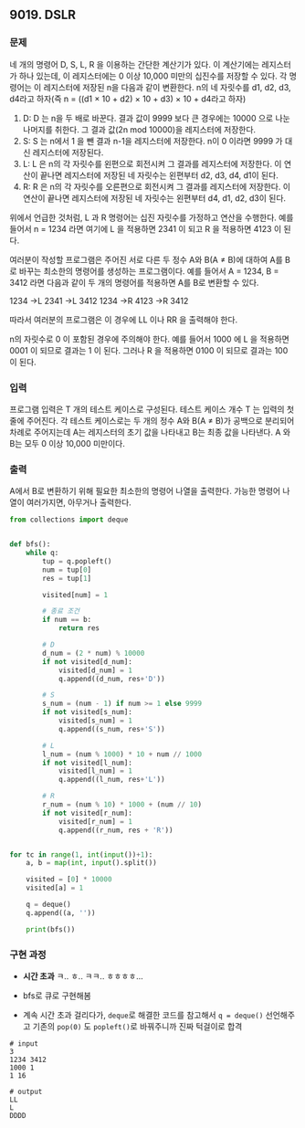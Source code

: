 ## 9019. DSLR

### 문제

네 개의 명령어 D, S, L, R 을 이용하는 간단한 계산기가 있다. 이 계산기에는 레지스터가 하나 있는데, 이 레지스터에는 0 이상 10,000 미만의 십진수를 저장할 수 있다. 각 명령어는 이 레지스터에 저장된 n을 다음과 같이 변환한다. n의 네 자릿수를 d1, d2, d3, d4라고 하자(즉 n = ((d1 × 10 + d2) × 10 + d3) × 10 + d4라고 하자)

1. D: D 는 n을 두 배로 바꾼다. 결과 값이 9999 보다 큰 경우에는 10000 으로 나눈 나머지를 취한다. 그 결과 값(2n mod 10000)을 레지스터에 저장한다.
2. S: S 는 n에서 1 을 뺀 결과 n-1을 레지스터에 저장한다. n이 0 이라면 9999 가 대신 레지스터에 저장된다.
3. L: L 은 n의 각 자릿수를 왼편으로 회전시켜 그 결과를 레지스터에 저장한다. 이 연산이 끝나면 레지스터에 저장된 네 자릿수는 왼편부터 d2, d3, d4, d1이 된다.
4. R: R 은 n의 각 자릿수를 오른편으로 회전시켜 그 결과를 레지스터에 저장한다. 이 연산이 끝나면 레지스터에 저장된 네 자릿수는 왼편부터 d4, d1, d2, d3이 된다.

위에서 언급한 것처럼, L 과 R 명령어는 십진 자릿수를 가정하고 연산을 수행한다. 예를 들어서 n = 1234 라면 여기에 L 을 적용하면 2341 이 되고 R 을 적용하면 4123 이 된다.

여러분이 작성할 프로그램은 주어진 서로 다른 두 정수 A와 B(A ≠ B)에 대하여 A를 B로 바꾸는 최소한의 명령어를 생성하는 프로그램이다. 예를 들어서 A = 1234, B = 3412 라면 다음과 같이 두 개의 명령어를 적용하면 A를 B로 변환할 수 있다.

1234 →L 2341 →L 3412
1234 →R 4123 →R 3412

따라서 여러분의 프로그램은 이 경우에 LL 이나 RR 을 출력해야 한다.

n의 자릿수로 0 이 포함된 경우에 주의해야 한다. 예를 들어서 1000 에 L 을 적용하면 0001 이 되므로 결과는 1 이 된다. 그러나 R 을 적용하면 0100 이 되므로 결과는 100 이 된다.

### 입력

프로그램 입력은 T 개의 테스트 케이스로 구성된다. 테스트 케이스 개수 T 는 입력의 첫 줄에 주어진다. 각 테스트 케이스로는 두 개의 정수 A와 B(A ≠ B)가 공백으로 분리되어 차례로 주어지는데 A는 레지스터의 초기 값을 나타내고 B는 최종 값을 나타낸다. A 와 B는 모두 0 이상 10,000 미만이다.

### 출력

A에서 B로 변환하기 위해 필요한 최소한의 명령어 나열을 출력한다. 가능한 명령어 나열이 여러가지면, 아무거나 출력한다.

```python
from collections import deque


def bfs():
    while q:
        tup = q.popleft()
        num = tup[0]
        res = tup[1]

        visited[num] = 1

        # 종료 조건
        if num == b:
            return res

        # D
        d_num = (2 * num) % 10000
        if not visited[d_num]:
            visited[d_num] = 1
            q.append((d_num, res+'D'))

        # S
        s_num = (num - 1) if num >= 1 else 9999
        if not visited[s_num]:
            visited[s_num] = 1
            q.append((s_num, res+'S'))

        # L
        l_num = (num % 1000) * 10 + num // 1000
        if not visited[l_num]:
            visited[l_num] = 1
            q.append((l_num, res+'L'))

        # R
        r_num = (num % 10) * 1000 + (num // 10)
        if not visited[r_num]:
            visited[r_num] = 1
            q.append((r_num, res + 'R'))


for tc in range(1, int(input())+1):
    a, b = map(int, input().split())

    visited = [0] * 10000
    visited[a] = 1

    q = deque()
    q.append((a, ''))

    print(bfs())
```

### 구현 과정

- **시간 초과** ㅋ.. ㅎ.. ㅋㅋ.. ㅎㅎㅎㅎ...
- bfs로 큐로 구현해봄

- 계속 시간 초과 걸리다가, `deque`로 해결한 코드를 참고해서 `q = deque()` 선언해주고 기존의 `pop(0)` 도 `popleft()`로 바꿔주니까 진짜 턱걸이로 합격

```
# input
3
1234 3412
1000 1
1 16

# output
LL
L
DDDD
```
